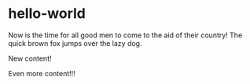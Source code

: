# hello-world
Now is the time for all good men to come to the aid of their country!
The quick brown fox jumps over the lazy dog.

New content!

Even more content!!!

